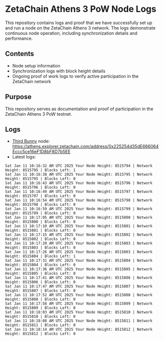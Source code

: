# ZetaChain Athens 3 PoW Node Logs
This repository contains logs and proof that we have successfully set up and run a node on the ZetaChain Athens 3 network. The logs demonstrate continuous node operation, including synchronization details and performance.

## Contents
- Node setup information
- Synchronization logs with block height details
- Ongoing proof of work logs to verify active participation in the ZetaChain network

## Purpose
This repository serves as documentation and proof of participation in the ZetaChain Athens 3 PoW testnet.

## Logs

- [Third Bunny](https://thirdbunny.xyz/) node: https://athens.explorer.zetachain.com/address/0x225254d35dE666064Eccc5ce16eF1D8bF8D7b5EE
- Latest logs:
```
Sat Jan 11 10:16:32 AM UTC 2025 Your Node Height: 8515794 | Network Height: 8515795 | Blocks Left: 1
Sat Jan 11 10:16:38 AM UTC 2025 Your Node Height: 8515795 | Network Height: 8515795 | Blocks Left: 0
Sat Jan 11 10:16:43 AM UTC 2025 Your Node Height: 8515796 | Network Height: 8515796 | Blocks Left: 0
Sat Jan 11 10:16:49 AM UTC 2025 Your Node Height: 8515797 | Network Height: 8515797 | Blocks Left: 0
Sat Jan 11 10:16:54 AM UTC 2025 Your Node Height: 8515798 | Network Height: 8515798 | Blocks Left: 0
Sat Jan 11 10:16:59 AM UTC 2025 Your Node Height: 8515799 | Network Height: 8515799 | Blocks Left: 0
Sat Jan 11 10:17:05 AM UTC 2025 Your Node Height: 8515800 | Network Height: 8515800 | Blocks Left: 0
Sat Jan 11 10:17:10 AM UTC 2025 Your Node Height: 8515801 | Network Height: 8515801 | Blocks Left: 0
Sat Jan 11 10:17:15 AM UTC 2025 Your Node Height: 8515802 | Network Height: 8515802 | Blocks Left: 0
Sat Jan 11 10:17:20 AM UTC 2025 Your Node Height: 8515803 | Network Height: 8515803 | Blocks Left: 0
Sat Jan 11 10:17:26 AM UTC 2025 Your Node Height: 8515803 | Network Height: 8515804 | Blocks Left: 1
Sat Jan 11 10:17:31 AM UTC 2025 Your Node Height: 8515804 | Network Height: 8515804 | Blocks Left: 0
Sat Jan 11 10:17:36 AM UTC 2025 Your Node Height: 8515805 | Network Height: 8515805 | Blocks Left: 0
Sat Jan 11 10:17:41 AM UTC 2025 Your Node Height: 8515806 | Network Height: 8515806 | Blocks Left: 0
Sat Jan 11 10:17:47 AM UTC 2025 Your Node Height: 8515807 | Network Height: 8515807 | Blocks Left: 0
Sat Jan 11 10:17:52 AM UTC 2025 Your Node Height: 8515808 | Network Height: 8515808 | Blocks Left: 0
Sat Jan 11 10:17:58 AM UTC 2025 Your Node Height: 8515809 | Network Height: 8515809 | Blocks Left: 0
Sat Jan 11 10:18:03 AM UTC 2025 Your Node Height: 8515810 | Network Height: 8515810 | Blocks Left: 0
Sat Jan 11 10:18:08 AM UTC 2025 Your Node Height: 8515811 | Network Height: 8515811 | Blocks Left: 0
Sat Jan 11 10:18:14 AM UTC 2025 Your Node Height: 8515812 | Network Height: 8515812 | Blocks Left: 0
```
